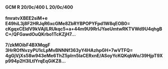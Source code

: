 #### GCM R 20/0c/400 L 20/0c/400
**fmratvXBEE2siM+e**<br/>**E49hiL3j8F2HRJqR6xcGMe8ZbRYBPOPYFpd1W8qEOB0=**<br/>**cKgqxCEIdV9kVAjlLRUkqc5+a+44m9U9RrlJYaeUmtwRKTVWd9U4qhgBC+/QFGawdOuQKrbo1TcKZjH7...**<br/><br/>
**7/zkMOibF4BXMqgF**<br/>**3HrROfNvzyPU1cLpMvBNNNf363yY4HAzhpGH+7wVTFQ=**<br/>**4gGjVjXs58w943eMe6ThZ5pIrn5laCERxnE/ASoyYcKQKqbWo/39HjpT9Xp994p2H3lLtlYrqEqGiKZ8...**